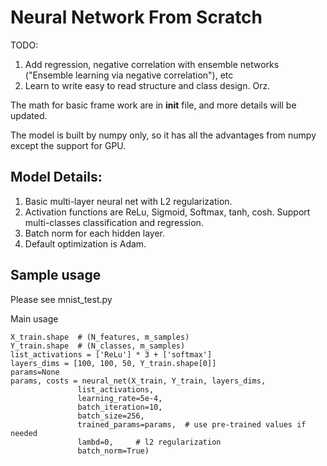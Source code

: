 # Neural Network From Scratch
TODO: 
1. Add regression, negative correlation with ensemble networks ("Ensemble learning via negative correlation"), etc 
2. Learn to write easy to read structure and class design. Orz. 

The math for basic frame work are in __init__ file, and more details will be updated. 

The model is built by numpy only, so it has all the advantages from numpy except the support for GPU.

## Model Details:
1. Basic multi-layer neural net with L2 regularization.
2. Activation functions are ReLu, Sigmoid, Softmax, tanh, cosh. Support multi-classes classification and regression.
3. Batch norm for each hidden layer.
4. Default optimization is Adam.

## Sample usage
Please see mnist_test.py

Main usage
```
X_train.shape  # (N_features, m_samples)
Y_train.shape  # (N_classes, m_samples)
list_activations = ['ReLu'] * 3 + ['softmax']
layers_dims = [100, 100, 50, Y_train.shape[0]]
params=None
params, costs = neural_net(X_train, Y_train, layers_dims,
               list_activations,
               learning_rate=5e-4,
               batch_iteration=10,
               batch_size=256,
               trained_params=params,  # use pre-trained values if needed
               lambd=0,     # l2 regularization
               batch_norm=True)
```
